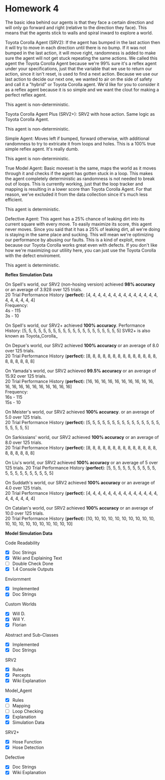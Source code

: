 # Homework 4

The basic idea behind our agents is that they face a certain direction and will only go forward and right (relative to the direction they face). This means that the agents stick to walls and spiral inward to explore a world.

Toyota Corolla Agent (SRV2): If the agent has bumped in the last action then it will try to move in each direction until there is no bump. If it was not bumped in the last action, it will move right, randomness is added to make sure the agent will not get stuck repeating the same actions. We called this agent the Toyota Corolla Agent because we're 99% sure it's a reflex agent under your specifications, just that the variable that we use to return our action, since it isn't reset, is used to find a next action. Because we use our last action to decide our next one, we wanted to air on the side of safety and call it a "hybrid" or Toyota Corolla agent. We'd like for you to consider it as a reflex agent because it is so simple and we want the clout for making a perfect reflex agent.   

This agent is non-deterministic.   

Toyota Corolla Agent Plus (SRV2+): SRV2 with hose action. Same logic as Toyota Corolla Agent.   

This agent is non-deterministic.   

Simple Agent: Moves left if bumped, forward otherwise, with additional randomness to try to extricate it from loops and holes. This is a 100% true simple reflex agent. It's really dumb.   

This agent is non-deterministic.   

True Model Agent: Basic moveset is the same, maps the world as it moves through it and checks if the agent has gotten stuck in a loop. This makes the agent completely deterministic as randomness is not needed to break out of loops. This is currently working, just that the loop tracker and mapping is resulting in a lower score than Toyota Corolla Agent. For that reason, we've excluded it from the data collection since it's much less efficient.   

This agent is deterministic.   

Defective Agent: This agent has a 25% chance of leaking dirt into its current square with every move. To easily maximize its score, this agent never moves. 
Since you said that it has a 25% of leaking dirt, all we're doing is staying in the same place and sucking. This will mean we're optimizing our performance by abusing our faults. This is a kind of exploit, more because our Toyota Corolla works great even with defects. If you don't like how we're maximizing our utiliity here, you can just use the Toyota Corolla with the defect enviroment.   

This agent is deterministic.   

  **Reflex Simulation Data**   

On Spell's world, our SRV2 (non-hosing version) achieved **98% accuracy** or an average of 3.928 over 125 trials.   
20 Trial Performance History (**perfect**): [4, 4, 4, 4, 4, 4, 4, 4, 4, 4, 4, 4, 4, 4, 4, 4, 4, 4, 4, 4]   
  Frequency:   
  4s - 115    
  3s - 10    

On Spell's world, our SRV2+ achieved **100% accuracy**.
Performance History: [5, 5, 5, 5, 5, 5, 5, 5, 5, 5, 5, 5, 5, 5, 5, 5, 5, 5, 5, 5]
SVR2+ is also known as Toyota_Corolla_

On Depue's world, our SRV2 achieved **100% accuracy** or an average of 8.0 over 125 trials.   
20 Trial Performance History (**perfect**): [8, 8, 8, 8, 8, 8, 8, 8, 8, 8, 8, 8, 8, 8, 8, 8, 8, 8, 8, 8]   

On Yamada's world, our SRV2 achieved **99.5% accuracy** or an average of 15.92 over 125 trials.   
20 Trial Performance History (**perfect**): [16, 16, 16, 16, 16, 16, 16, 16, 16, 16, 16, 16, 16, 16, 16, 16, 16, 16, 16, 16]      
  Frequency:   
  16s - 115    
  15s - 10    

On Meister's world, our SRV2 achieved **100% accuracy**. or an average of 5.0 over 125 trials.   
20 Trial Performance History (**perfect**): [5, 5, 5, 5, 5, 5, 5, 5, 5, 5, 5, 5, 5, 5, 5, 5, 5, 5, 5, 5]   

On Sarkissians' world, our SRV2 achieved **100% accuracy** or an average of 8.0 over 125 trials.   
20 Trial Performance History (**perfect**): [8, 8, 8, 8, 8, 8, 8, 8, 8, 8, 8, 8, 8, 8, 8, 8, 8, 8, 8, 8]   

On Liu's world, our SRV2 achieved **100% accuracy**  or an average of 5 over 125 trials.
20 Trial Performance History (**perfect**): [5, 5, 5, 5, 5, 5, 5, 5, 5, 5, 5, 5, 5, 5, 5, 5, 5, 5, 5, 5]   

On Suddath's world, our SRV2 achieved **100% accuracy** or an average of 4.0 over 125 trials.   
20 Trial Performance History (**perfect**): [4, 4, 4, 4, 4, 4, 4, 4, 4, 4, 4, 4, 4, 4, 4, 4, 4, 4, 4, 4]   

On Catalan's world, our SRV2 achieved **100% accuracy** or an average of 10.0 over 125 trials.   
20 Trial Performance History (**perfect**): [10, 10, 10, 10, 10, 10, 10, 10, 10, 10, 10, 10, 10, 10, 10, 10, 10, 10, 10, 10]   


  **Model Simulation Data**

Code Readability 

- [x] Doc Strings
- [x] Wiki and Explaining Text
- [ ] Double Check Done
- [x] 1.4 Console Outputs

Enviornment

- [x] Implemented
- [x] Doc Strings

Custom Worlds

- [x] Will D.
- [x] Will Y.
- [x] Florian

Abstract and Sub-Classes

- [x] Implemented
- [x] Doc Strings

SRV2

- [x] Rules
- [x] Percepts
- [x] Wiki Explanation

Model_Agent

- [x] Rules
- [ ] Mapping
- [ ] Loop Checking
- [x] Explanation
- [x] Simulation Data

SRV2+

- [x] Hose Function
- [x] Hose Detection

Defective

- [x] Doc Strings
- [x] Wiki Explanation
